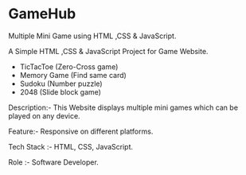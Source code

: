 <h1>GameHub</h1>
Multiple Mini Game using  HTML ,CSS & JavaScript.<br/>

<p>A Simple HTML ,CSS & JavaScript Project  for Game Website.</p>
  <ul>
    <li> TicTacToe (Zero-Cross game)
      </li>
   <li> Memory Game (Find same card)
      </li>
  <li>Sudoku (Number puzzle)
    </li>
    <li>2048 (Slide block game)
    </li>
  </ul>
<p>Description:- This Website displays multiple mini games which can be played on any device.</p>
<p>Feature:- Responsive on different platforms.</p>
<p>Tech Stack :- HTML, CSS, JavaScript.</p>
<p>Role :- Software Developer.</p>
